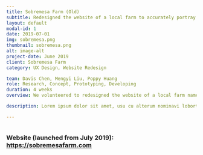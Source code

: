 ```yaml
---
title: Sobremesa Farm (Old)
subtitle: Redesigned the website of a local farm to accurately portray its exceptional product quality.
layout: default
modal-id: 1
date: 2019-07-01
img: sobremesa.png
thumbnail: sobremesa.png
alt: image-alt
project-date: June 2019
client: Sobremesa Farm
category: UX Design, Website Redesign

team: Davis Chen, Mengyi Liu, Poppy Huang
role: Research, Concept, Prototyping, Developing
duration: 4 weeks
overview: We volunteered to redesigned the website of a local farm named Sobremesa Farm. The new website introduces its history, culture, and products.<br>Besides restructuring the website, we also have implemented some features like newsletter subscriptions and Square online payment system.

description: Lorem ipsum dolor sit amet, usu cu alterum nominavi lobortis. At duo novum diceret. Tantas apeirian vix et, usu sanctus postulant inciderint ut, populo diceret necessitatibus in vim. Cu eum dicam feugiat noluisse.

---
```

<div class="row"> <!-- eternal structure: row col-xl-12 modal-body 1-->
<div class="col-xl-12"> <!-- eternal structure: row col-xl-12 modal-body 2-->
<div class="modal-body"> <!-- eternal structure: row col-xl-12 modal-body 3-->
    <!-- post content start-->
    <div class="container">
    <div class="row text-left">
        <span >
        <img class="img-responsive center-block" src="img/portfolio/Sobremesa-XD-2.png" alt="">
        </span>
    </div>
    <div class="row text-center">
        <h3 class="service-heading">Website (launched from July 2019): <a href="https://sobremesafarm.com" target="_blank">https://sobremesafarm.com</a></h3>
    </div>
    </div> <!-- container -->
    <!-- post content end-->
</div> <!-- eternal structure: row col-xl-12 modal-body 4-->
</div> <!-- eternal structure: row col-xl-12 modal-body 5-->
</div> 